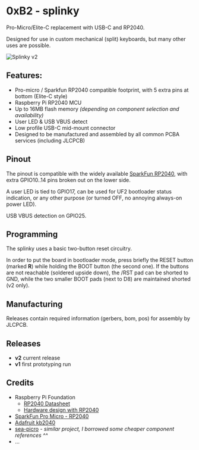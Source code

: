 # 0xB2 - splinky
Pro-Micro/Elite-C replacement with USB-C and RP2040.

Designed for use in custom mechanical (split) keyboards, but many other uses are possible.

![Splinky v2](pcb/doc/splinky_v1_photo.jpg?raw=true "Splinvy v1")

## Features:

 * Pro-micro / Sparkfun RP2040 compatible footprint, with 5 extra pins at bottom (Elite-C style)
 * Raspberry Pi RP2040 MCU
 * Up to 16MB flash memory _(depending on component selection and availability)_
 * User LED & USB VBUS detect
 * Low profile USB-C mid-mount connector
 * Designed to be manufactured and assembled by all common PCBA services (including JLCPCB)

<!--![Splinky v2](pcb/doc/render_v2.png?raw=true "Splinky v2 Render")-->

## Pinout

The pinout is compatible with the widely available [SparkFun RP2040](https://www.sparkfun.com/products/18288), with extra GPIO10..14 pins broken out on the lower side.

A user LED is tied to GPIO17, can be used for UF2 bootloader status indication, or any other purpose (or turned OFF, no annoying always-on power LED).

USB VBUS detection on GPIO25.

## Programming

The splinky uses a basic two-button reset circuitry.

In order to put the board in bootloader mode, press briefly the RESET button (marked **R**) while holding the BOOT button (the second one).
If the buttons are not reachable (soldered upside down), the /RST pad can be shorted to GND, while the two smaller BOOT pads (next to D8) are maintained shorted (v2 only).

## Manufacturing

Releases contain required information (gerbers, bom, pos) for assembly by JLCPCB.

## Releases

 * **v2** current release
 * **v1** first prototyping run

## Credits

 * Raspberry Pi Foundation
   * [RP2040 Datasheet](https://datasheets.raspberrypi.com/rp2040/rp2040-datasheet.pdf)
   * [Hardware design with RP2040](https://datasheets.raspberrypi.com/rp2040/hardware-design-with-rp2040.pdf)
 * [SparkFun Pro Micro - RP2040](https://www.sparkfun.com/products/18288)
 * [Adafruit kb2040](https://learn.adafruit.com/adafruit-kb2040)
 * [sea-picro](https://github.com/joshajohnson/sea-picro) - _similar project, I borrowed some cheaper component references ^^_
 * ...
